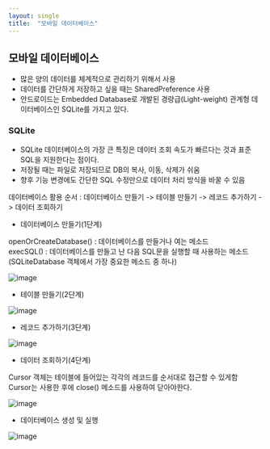 ```yaml
---
layout: single
title:  "모바일 데이터베이스"
---
```


## 모바일 데이터베이스   

- 많은 양의 데이터를 체계적으로 관리하기 위해서 사용
- 데이터를 간단하게 저장하고 싶을 때는 SharedPreference 사용
- 안드로이드는 Embedded Database로 개발된 경량급(Light-weight) 관계형 데이터베이스인 SQLite를 가지고 있다. 

### SQLite
- SQLite 데이터베이스의 가장 큰 특징은 데이터 조회 속도가 빠르다는 것과 표준 SQL을 지원한다는 점이다.
- 저장될 때는 파일로 저장되므로 DB의 복사, 이동, 삭제가 쉬움
- 향후 기능 변경에도 간단한 SQL 수정만으로 데이터 처리 방식을 바꿀 수 있음

데이터베이스 활용 순서 : 데이터베이스 만들기 -> 테이블 만들기 -> 레코드 추가하기 -> 데이터 조회하기


- 데이터베이스 만들기(1단계)    

openOrCreateDatabase() : 데이터베이스를 만들거나 여는 메소드       
execSQL() : 데이터베이스를 만들고 난 다음 SQL문을 실행할 때 사용하는 메소드 (SQLiteDatabase 객체에서 가장 중요한 메소드 중 하나)

![image](https://user-images.githubusercontent.com/73388615/147289813-470dd7d8-3a92-4c86-acc0-62161a17b82a.png)        

- 테이블 만들기(2단계)

![image](https://user-images.githubusercontent.com/73388615/147289876-2bf88618-1129-4d53-b564-46aba5dcfd20.png)     

- 레코드 추가하기(3단계)     

![image](https://user-images.githubusercontent.com/73388615/147289932-8dea497e-3918-48f3-b332-22fd771eaab8.png)

- 데이터 조회하기(4단계)     


Cursor 객체는 테이블에 들어있는 각각의 레코드를 순서대로 접근할 수 있게함     
Cursor는 사용한 후에 close() 메소드를 사용하여 닫아야한다.



![image](https://user-images.githubusercontent.com/73388615/147289986-f329bb47-8f7c-4cb5-972d-027504cbaf9b.png)     

- 데이터베이스 생성 및 실행

![image](https://user-images.githubusercontent.com/73388615/147290290-989c5ea4-6cd8-42f7-8579-d7f32a863f44.png)






